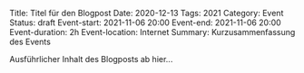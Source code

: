 Title: Titel für den Blogpost
Date: 2020-12-13
Tags: 2021
Category: Event
Status: draft
Event-start: 2021-11-06 20:00
Event-end: 2021-11-06 20:00
Event-duration: 2h
Event-location: Internet
Summary: Kurzusammenfassung des Events

<!-- Header-fields:
    Date:       Publication date in the format YYYY-MM-DD HH:SS
    Tags:       List of tags separated by commas - currently we tag all blog posts with the current year
    Category:   The category this blog post belongs to
    Status:     Optional field; Possible values:
        draft       - renders post into drafts folder
        hidden      - do not show this post in any pages
        published   - (default) blog post will be rendered and shown in pages
    Summary:    Short version of the blogpost for index and feeds

Headers for the "events" plugin:
    Event-start:    Start of the event in format YYYY-MM-DD hh:mm
    Event-end:      End of the event in format YYYY-MM-DD hh:mm
    Event-duration: Duration of the event in either w - weeks, d - days, h - hours, m - minnutes of s - seconds
    Event-location: Header for the "events" plugin; Location where the event takes place
-->

Ausführlicher Inhalt des Blogposts ab hier...
